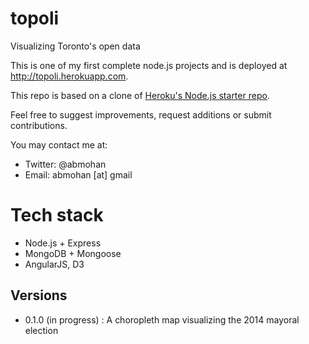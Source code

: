 # topoli

Visualizing Toronto's open data

This is one of my first complete node.js projects and is deployed at http://topoli.herokuapp.com. 

This repo is based on a clone of [Heroku's Node.js starter repo](https://github.com/heroku/node-js-getting-started).

Feel free to suggest improvements, request additions or submit contributions.
 
You may contact me at:
- Twitter: @abmohan
- Email: abmohan [at] gmail

# Tech stack
- Node.js + Express
- MongoDB + Mongoose
- AngularJS, D3

## Versions

- 0.1.0 (in progress) : A choropleth map visualizing the 2014 mayoral election
